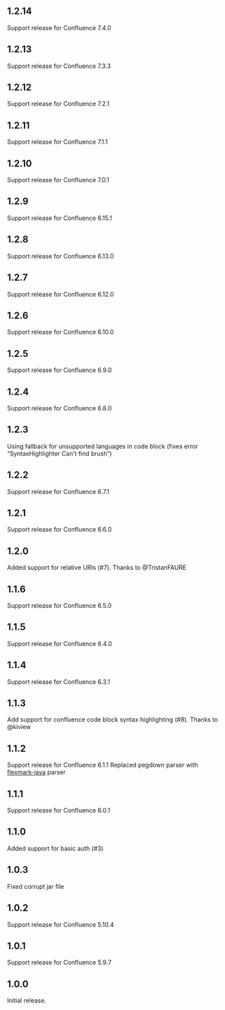 ## 1.2.14

Support release for Confluence 7.4.0

## 1.2.13

Support release for Confluence 7.3.3

## 1.2.12

Support release for Confluence 7.2.1

## 1.2.11

Support release for Confluence 7.1.1

## 1.2.10

Support release for Confluence 7.0.1

## 1.2.9

Support release for Confluence 6.15.1

## 1.2.8

Support release for Confluence 6.13.0

## 1.2.7

Support release for Confluence 6.12.0

## 1.2.6

Support release for Confluence 6.10.0

## 1.2.5

Support release for Confluence 6.9.0

## 1.2.4

Support release for Confluence 6.8.0

## 1.2.3

Using fallback for unsupported languages in code block (fixes error “SyntaxHighlighter Can't find brush”)

## 1.2.2

Support release for Confluence 6.7.1

## 1.2.1

Support release for Confluence 6.6.0

## 1.2.0

Added support for relative URIs (#7). Thanks to @TristanFAURE

## 1.1.6

Support release for Confluence 6.5.0

## 1.1.5

Support release for Confluence 6.4.0

## 1.1.4

Support release for Confluence 6.3.1

## 1.1.3

Add support for confluence code block syntax highlighting (#8). Thanks to @kiview

## 1.1.2

Support release for Confluence 6.1.1
Replaced pegdown parser with [flexmark-java](https://github.com/vsch/flexmark-java) parser

## 1.1.1

Support release for Confluence 6.0.1

## 1.1.0

Added support for basic auth (#3)

## 1.0.3

Fixed corrupt jar file

## 1.0.2

Support release for Confluence 5.10.4

## 1.0.1

Support release for Confluence 5.9.7

## 1.0.0

Initial release.
